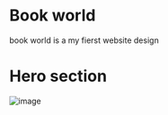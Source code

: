 # Book world
book world is a my fierst website design

# Hero section
![image](https://github.com/user-attachments/assets/bf16872e-649a-48f4-92d2-efdf94e2c86a)

